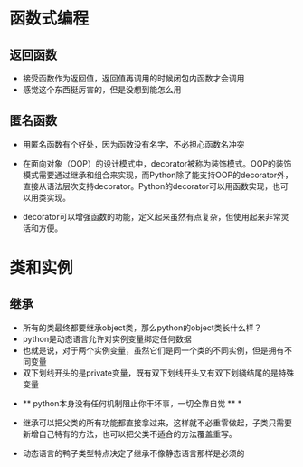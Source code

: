 # 函数式编程
## 返回函数
- 接受函数作为返回值，返回值再调用的时候闭包内函数才会调用
- 感觉这个东西挺厉害的，但是没想到能怎么用

## 匿名函数
- 用匿名函数有个好处，因为函数没有名字，不必担心函数名冲突
- 在面向对象（OOP）的设计模式中，decorator被称为装饰模式。OOP的装饰模式需要通过继承和组合来实现，而Python除了能支持OOP的decorator外，直接从语法层次支持decorator。Python的decorator可以用函数实现，也可以用类实现。

- decorator可以增强函数的功能，定义起来虽然有点复杂，但使用起来非常灵活和方便。

# 类和实例
## 继承
- 所有的类最终都要继承object类，那么python的object类长什么样？
- python是动态语言允许对实例变量绑定任何数据
- 也就是说，对于两个实例变量，虽然它们是同一个类的不同实例，但是拥有不同变量
- 双下划线开头的是private变量，既有双下划线开头又有双下划綫结尾的是特殊变量
* ** python本身没有任何机制阻止你干坏事，一切全靠自觉  ** *

- 继承可以把父类的所有功能都直接拿过来，这样就不必重零做起，子类只需要新增自己特有的方法，也可以把父类不适合的方法覆盖重写。

- 动态语言的鸭子类型特点决定了继承不像静态语言那样是必须的 

